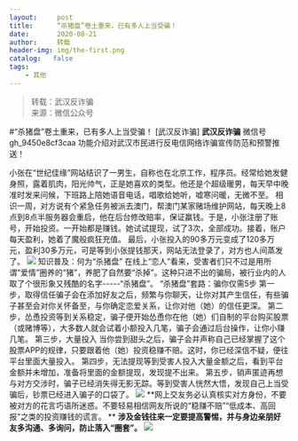 ```yaml
---
layout:     post
title:      “杀猪盘”卷土重来，已有多人上当受骗！
date:       2020-08-21
author:     转载
header-img: img/the-first.png
catalog:   false
tags:
    - 其他
---
```


<blockquote><p>转载：武汉反诈骗<br>
来源：微信公众号</p></blockquote>

#“杀猪盘”卷土重来，已有多人上当受骗！
[武汉反诈骗]
**武汉反诈骗**
微信号gh_9450e8cf3caa
功能介绍对武汉市民进行反电信网络诈骗宣传防范和预警推送！

小张在“世纪佳缘”网站结识了一男生，自称也在北京工作，程序员。经常给她发健身照，露着肌肉，阳光帅气，正是她喜欢的类型。他还是个超级暖男，每天早中晚准时发来问候，下班路上陪她语音电话，唱歌给她听，嘘寒问暖，无微不至。
相识一周，对方说有个紧急任务被派去澳门，帮澳门某家赌场维护网站，每天晚上8点到8点半服务器会重启，他在后台修改赔率，保证赢钱。于是，小张注册了账号，开始投资。一开始都是赚钱。她试试提现，试了3次，全部成功。接着，账户每天盈利，她着了魔般疯狂充值。
最后，小张投入的90多万元变成了120多万元，盈利30多万元，可是等到小张提钱那天，网站无法登录了，对方也人间蒸发了。
![]({{site.baseurl}}/postimg/8wBAcE4t1v45Lyp064FgN1lJXS9QB13dylUJibbmg4TWNJiaRYKjIT3auYn61B1CdhIfMd0JyIVMg5D0n5LUYwEQ.jpeg)
知识普及：何为“杀猪盘”
在线上“恋人”看来，受害者们只不过是用所谓“爱情”圈养的“猪”，养肥了自然要“杀掉”。这种只进不出的骗局，被行业内的人取了个很形象又残酷的名字\-----“杀猪盘”。
“杀猪盘”套路：骗你仅需5步
第一步，取得信任骗子会在添加好友之后，频繁与你聊天，让你对其产生信任，有些骗子甚至会对你关怀备至，与你确定恋爱关系，让你对他（她）的信任更深。
第二步，怂恿投资等到关系稳定，骗子便开始怂恿你在他（她）们自制的平台购买股票（或赌博等），大多数人就会试着小额投入几笔，骗子会通过后台操作，让你小赚几笔。
第三步，大量投入
当你尝到甜头之后，骗子会并声称自己已经掌握了这个股票APP的规律，只要跟着他（她）投资稳赚不赔。这时，你已经深信不疑，便往平台里面大量投入。
第四步，无法提现等到受害人投入大量金额之后，看到平台金额并未增加，准备将里面的金额提现，发现提不出来。
第五步，销声匿迹再想与对方交涉时，骗子已经消失得无影无踪。等到受害人恍然大悟，发现自己上当受骗后，钞票已经进入骗子的口袋了。
![]({{site.baseurl}}/postimg/8wBAcE4t1v45Lyp064FgN1lJXS9QB13dicJowdnQCGwH4WMceCtjJ8n96MiceUAF7QfXQeKRwddrZYytfL3Oy2Vg.jpeg)
**网上交友务必认真核实对方身份，不要被对方的花言巧语所迷惑。不要轻易相信网友所说的“稳赚不赔”“低成本、高回报”之类的投资赚钱的谎言。
**
**涉及金钱往来一定要提高警惕，并与身边亲朋好友多沟通、多询问，防止落入“圈套”。**
![]({{site.baseurl}}/postimg/8wBAcE4t1v6UroBsflUQicXpxjIKFrico36TXlrmGHG9XVfyx9r3RtMyqQiavoDprJnh6UfZ006e8EUcb0x2632icQ.jpeg)
